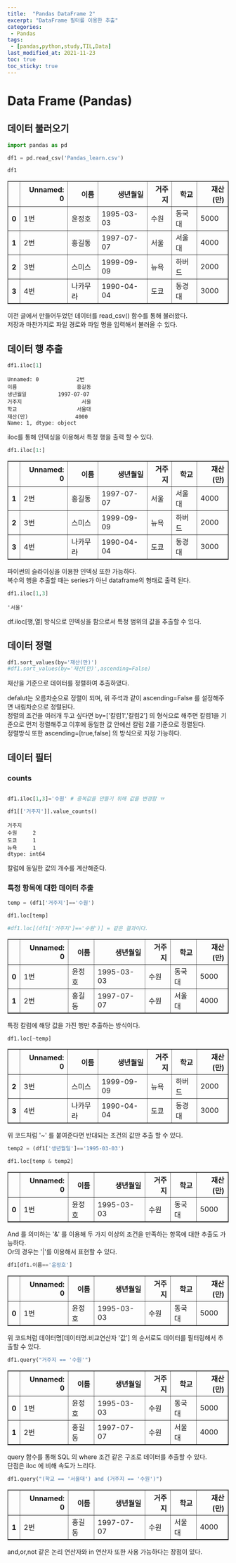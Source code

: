 ```yaml
---
title:  "Pandas DataFrame 2"
excerpt: "DataFrame 필터를 이용한 추출"
categories:
 - Pandas
tags:
 - [pandas,python,study,TIL,Data]
last_modified_at: 2021-11-23
toc: true
toc_sticky: true
---
```


# Data Frame (Pandas)



## 데이터 불러오기


```python
import pandas as pd

df1 = pd.read_csv('Pandas_learn.csv')

df1
```




<div>
<style scoped>
    .dataframe tbody tr th:only-of-type {
        vertical-align: middle;
    }

    .dataframe tbody tr th {
        vertical-align: top;
    }

    .dataframe thead th {
        text-align: right;
    }
</style>
<table border="1" class="dataframe">
  <thead>
    <tr style="text-align: right;">
      <th></th>
      <th>Unnamed: 0</th>
      <th>이름</th>
      <th>생년월일</th>
      <th>거주지</th>
      <th>학교</th>
      <th>재산(만)</th>
    </tr>
  </thead>
  <tbody>
    <tr>
      <th>0</th>
      <td>1번</td>
      <td>윤정호</td>
      <td>1995-03-03</td>
      <td>수원</td>
      <td>동국대</td>
      <td>5000</td>
    </tr>
    <tr>
      <th>1</th>
      <td>2번</td>
      <td>홍길동</td>
      <td>1997-07-07</td>
      <td>서울</td>
      <td>서울대</td>
      <td>4000</td>
    </tr>
    <tr>
      <th>2</th>
      <td>3번</td>
      <td>스미스</td>
      <td>1999-09-09</td>
      <td>뉴욕</td>
      <td>하버드</td>
      <td>2000</td>
    </tr>
    <tr>
      <th>3</th>
      <td>4번</td>
      <td>나카무라</td>
      <td>1990-04-04</td>
      <td>도쿄</td>
      <td>동경대</td>
      <td>3000</td>
    </tr>
  </tbody>
</table>
</div>



이전 글에서 만들어두었던 데이터를 read_csv() 함수를 통해 불러왔다.
<br> 저장과 마찬가지로 파일 경로와 파일 명을 입력해서 불러올 수 있다.
<br>





## 데이터 행 추출


```python
df1.iloc[1]
```




    Unnamed: 0            2번
    이름                   홍길동
    생년월일          1997-07-07
    거주지                   서울
    학교                   서울대
    재산(만)               4000
    Name: 1, dtype: object



iloc를 통해 인덱싱을 이용해서 특정 행을 출력 할 수 있다.


```python
df1.iloc[1:]
```




<div>
<style scoped>
    .dataframe tbody tr th:only-of-type {
        vertical-align: middle;
    }

    .dataframe tbody tr th {
        vertical-align: top;
    }

    .dataframe thead th {
        text-align: right;
    }
</style>
<table border="1" class="dataframe">
  <thead>
    <tr style="text-align: right;">
      <th></th>
      <th>Unnamed: 0</th>
      <th>이름</th>
      <th>생년월일</th>
      <th>거주지</th>
      <th>학교</th>
      <th>재산(만)</th>
    </tr>
  </thead>
  <tbody>
    <tr>
      <th>1</th>
      <td>2번</td>
      <td>홍길동</td>
      <td>1997-07-07</td>
      <td>서울</td>
      <td>서울대</td>
      <td>4000</td>
    </tr>
    <tr>
      <th>2</th>
      <td>3번</td>
      <td>스미스</td>
      <td>1999-09-09</td>
      <td>뉴욕</td>
      <td>하버드</td>
      <td>2000</td>
    </tr>
    <tr>
      <th>3</th>
      <td>4번</td>
      <td>나카무라</td>
      <td>1990-04-04</td>
      <td>도쿄</td>
      <td>동경대</td>
      <td>3000</td>
    </tr>
  </tbody>
</table>
</div>



파이썬의 슬라이싱을 이용한 인덱싱 또한 가능하다.<br>
복수의 행을 추출할 때는 series가 아닌 dataframe의 형태로 출력 된다.


```python
df1.iloc[1,3]
```




    '서울'



df.iloc[행,열] 방식으로 인덱싱을 함으로서 특정 범위의 값을 추출할 수 있다.<br>

## 데이터 정렬




```python
df1.sort_values(by='재산(만)')
#df1.sort_values(by='재산(만)',ascending=False)


```

재산을 기준으로 데이터를 정렬하여 추출하였다.<br>

defalut는 오름차순으로 정렬이 되며, 위 주석과 같이 ascending=False 를 설정해주면 내림차순으로 정렬된다.
<br>
정렬의 조건을 여러개 두고 싶다면 by=['칼럼1','칼럼2'] 의 형식으로 해주면 칼럼1을 기준으로 먼저 정렬해주고 이후에 동일한 값 안에선 칼럼 2를 기준으로 정렬된다.<br>
정렬방식 또한 ascending=[true,false] 의 방식으로 지정 가능하다.

## 데이터 필터


### counts


```python

df1.iloc[1,3]='수원' # 중복값을 만들기 위해 값을 변경함 ㅠ 

df1[['거주지']].value_counts()
```




    거주지
    수원     2
    도쿄     1
    뉴욕     1
    dtype: int64



칼럼에 동일한 값의 개수를 계산해준다.

### 특정 항목에 대한 데이터 추출


```python
temp = (df1['거주지']=='수원')

df1.loc[temp]

#df1.loc[(df1['거주지']=='수원')] = 같은 결과이다.
```




<div>
<style scoped>
    .dataframe tbody tr th:only-of-type {
        vertical-align: middle;
    }

    .dataframe tbody tr th {
        vertical-align: top;
    }

    .dataframe thead th {
        text-align: right;
    }
</style>
<table border="1" class="dataframe">
  <thead>
    <tr style="text-align: right;">
      <th></th>
      <th>Unnamed: 0</th>
      <th>이름</th>
      <th>생년월일</th>
      <th>거주지</th>
      <th>학교</th>
      <th>재산(만)</th>
    </tr>
  </thead>
  <tbody>
    <tr>
      <th>0</th>
      <td>1번</td>
      <td>윤정호</td>
      <td>1995-03-03</td>
      <td>수원</td>
      <td>동국대</td>
      <td>5000</td>
    </tr>
    <tr>
      <th>1</th>
      <td>2번</td>
      <td>홍길동</td>
      <td>1997-07-07</td>
      <td>수원</td>
      <td>서울대</td>
      <td>4000</td>
    </tr>
  </tbody>
</table>
</div>



특정 칼럼에 해당 값을 가진 행만 추출하는 방식이다.<br>



```python
df1.loc[~temp]
```




<div>
<style scoped>
    .dataframe tbody tr th:only-of-type {
        vertical-align: middle;
    }

    .dataframe tbody tr th {
        vertical-align: top;
    }

    .dataframe thead th {
        text-align: right;
    }
</style>
<table border="1" class="dataframe">
  <thead>
    <tr style="text-align: right;">
      <th></th>
      <th>Unnamed: 0</th>
      <th>이름</th>
      <th>생년월일</th>
      <th>거주지</th>
      <th>학교</th>
      <th>재산(만)</th>
    </tr>
  </thead>
  <tbody>
    <tr>
      <th>2</th>
      <td>3번</td>
      <td>스미스</td>
      <td>1999-09-09</td>
      <td>뉴욕</td>
      <td>하버드</td>
      <td>2000</td>
    </tr>
    <tr>
      <th>3</th>
      <td>4번</td>
      <td>나카무라</td>
      <td>1990-04-04</td>
      <td>도쿄</td>
      <td>동경대</td>
      <td>3000</td>
    </tr>
  </tbody>
</table>
</div>



위 코드처럼 '~' 를 붙여준다면 반대되는 조건의 값만 추출 할 수 있다.


```python
temp2 = (df1['생년월일']=='1995-03-03')

df1.loc[temp & temp2]
```




<div>
<style scoped>
    .dataframe tbody tr th:only-of-type {
        vertical-align: middle;
    }

    .dataframe tbody tr th {
        vertical-align: top;
    }

    .dataframe thead th {
        text-align: right;
    }
</style>
<table border="1" class="dataframe">
  <thead>
    <tr style="text-align: right;">
      <th></th>
      <th>Unnamed: 0</th>
      <th>이름</th>
      <th>생년월일</th>
      <th>거주지</th>
      <th>학교</th>
      <th>재산(만)</th>
    </tr>
  </thead>
  <tbody>
    <tr>
      <th>0</th>
      <td>1번</td>
      <td>윤정호</td>
      <td>1995-03-03</td>
      <td>수원</td>
      <td>동국대</td>
      <td>5000</td>
    </tr>
  </tbody>
</table>
</div>



And 를 의미하는 '&' 를 이용해 두 가지 이상의 조건을 만족하는 항목에 대한 추출도 가능하다.<br> Or의 경우는 '|'를 이용해서 표현할 수 있다. 


```python
df1[df1.이름=='윤정호']
```




<div>
<style scoped>
    .dataframe tbody tr th:only-of-type {
        vertical-align: middle;
    }

    .dataframe tbody tr th {
        vertical-align: top;
    }

    .dataframe thead th {
        text-align: right;
    }
</style>
<table border="1" class="dataframe">
  <thead>
    <tr style="text-align: right;">
      <th></th>
      <th>Unnamed: 0</th>
      <th>이름</th>
      <th>생년월일</th>
      <th>거주지</th>
      <th>학교</th>
      <th>재산(만)</th>
    </tr>
  </thead>
  <tbody>
    <tr>
      <th>0</th>
      <td>1번</td>
      <td>윤정호</td>
      <td>1995-03-03</td>
      <td>수원</td>
      <td>동국대</td>
      <td>5000</td>
    </tr>
  </tbody>
</table>
</div>



위 코드처럼 데이터명[데이터명.비교연산자 '값'] 의 순서로도 데이터를 필터링해서 추출할 수 있다.


```python
df1.query("거주지 == '수원'")
```




<div>
<style scoped>
    .dataframe tbody tr th:only-of-type {
        vertical-align: middle;
    }

    .dataframe tbody tr th {
        vertical-align: top;
    }

    .dataframe thead th {
        text-align: right;
    }
</style>
<table border="1" class="dataframe">
  <thead>
    <tr style="text-align: right;">
      <th></th>
      <th>Unnamed: 0</th>
      <th>이름</th>
      <th>생년월일</th>
      <th>거주지</th>
      <th>학교</th>
      <th>재산(만)</th>
    </tr>
  </thead>
  <tbody>
    <tr>
      <th>0</th>
      <td>1번</td>
      <td>윤정호</td>
      <td>1995-03-03</td>
      <td>수원</td>
      <td>동국대</td>
      <td>5000</td>
    </tr>
    <tr>
      <th>1</th>
      <td>2번</td>
      <td>홍길동</td>
      <td>1997-07-07</td>
      <td>수원</td>
      <td>서울대</td>
      <td>4000</td>
    </tr>
  </tbody>
</table>
</div>



query 함수를 통해 SQL 의 where 조건 같은 구조로 데이터를 추출할 수 있다.<br>
단점은 iloc 에 비해 속도가 느리다.


```python
df1.query("(학교 == '서울대') and (거주지 == '수원')")
```




<div>
<style scoped>
    .dataframe tbody tr th:only-of-type {
        vertical-align: middle;
    }

    .dataframe tbody tr th {
        vertical-align: top;
    }

    .dataframe thead th {
        text-align: right;
    }
</style>
<table border="1" class="dataframe">
  <thead>
    <tr style="text-align: right;">
      <th></th>
      <th>Unnamed: 0</th>
      <th>이름</th>
      <th>생년월일</th>
      <th>거주지</th>
      <th>학교</th>
      <th>재산(만)</th>
    </tr>
  </thead>
  <tbody>
    <tr>
      <th>1</th>
      <td>2번</td>
      <td>홍길동</td>
      <td>1997-07-07</td>
      <td>수원</td>
      <td>서울대</td>
      <td>4000</td>
    </tr>
  </tbody>
</table>
</div>



and,or,not 같은 논리 연산자와 in 연산자 또한 사용 가능하다는 장점이 있다.
